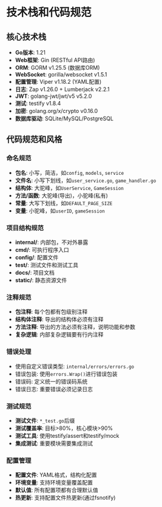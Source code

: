# 技术栈和代码规范

## 核心技术栈
- **Go版本**: 1.21
- **Web框架**: Gin (RESTful API路由)
- **ORM**: GORM v1.25.5 (数据库ORM)
- **WebSocket**: gorilla/websocket v1.5.1
- **配置管理**: Viper v1.18.2 (YAML配置)
- **日志**: Zap v1.26.0 + Lumberjack v2.2.1
- **JWT**: golang-jwt/jwt/v5 v5.2.0
- **测试**: testify v1.8.4
- **加密**: golang.org/x/crypto v0.16.0
- **数据库驱动**: SQLite/MySQL/PostgreSQL

## 代码规范和风格

### 命名规范
- **包名**: 小写，简洁，如`config`, `models`, `service`
- **文件名**: 小写下划线，如`user_service.go`, `game_handler.go`
- **结构体**: 大驼峰，如`UserService`, `GameSession`
- **方法/函数**: 大驼峰(导出)，小驼峰(私有)
- **常量**: 大写下划线，如`DEFAULT_PAGE_SIZE`
- **变量**: 小驼峰，如`userID`, `gameSession`

### 项目结构规范
- **internal/**: 内部包，不对外暴露
- **cmd/**: 可执行程序入口
- **config/**: 配置文件
- **test/**: 测试文件和测试工具
- **docs/**: 项目文档
- **static/**: 静态资源文件

### 注释规范
- **包注释**: 每个包都有包级别注释
- **结构体注释**: 导出的结构体必须有注释
- **方法注释**: 导出的方法必须有注释，说明功能和参数
- **复杂逻辑**: 内部复杂逻辑要有行内注释

### 错误处理
- 使用自定义错误类型: `internal/errors/errors.go`
- 错误包装: 使用`errors.Wrap()`进行错误包装
- 错误码: 定义统一的错误码系统
- 错误日志: 重要错误必须记录日志

### 测试规范
- **测试文件**: `*_test.go`后缀
- **测试覆盖率**: 目标>80%，核心模块>90%
- **测试工具**: 使用testify/assert和testify/mock
- **集成测试**: 重要模块需要集成测试

### 配置管理
- **配置文件**: YAML格式，结构化配置
- **环境变量**: 支持环境变量覆盖配置
- **默认值**: 所有配置项都有合理默认值
- **热更新**: 支持配置文件热更新(通过fsnotify)